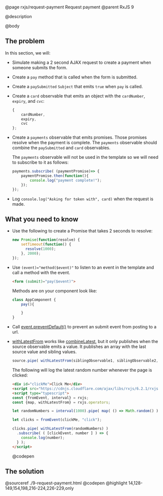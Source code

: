 @page rxjs/request-payment Request payment
@parent RxJS 9

@description

@body

## The problem

In this section, we will:

- Simulate making a 2 second AJAX request to create a payment when someone submits the form.  
- Create a `pay` method that is called when the form is submitted.
- Create a `paySubmitted` `Subject` that emits `true` when
  `pay` is called.
- Create a `card` observable that emits an object with the
  `cardNumber`, `expiry`, and `cvc`:
  ```js
  {
      cardNumber,
      expiry,
      cvc
  };
  ```
- Create a `payments` observable that emits promises. Those
  promises resolve when the payment is complete. The `payments`
  observable should combine the `paySubmitted` and `card`
  observables.

  The `payments` observable
  will not be used in the template so we will need to
  subscribe to it as follows:
  ```js
  payments.subscribe( (paymentPromise)=> {
      paymentPromise.then(function(){
          console.log("payment complete!");
      });
  });
  ```
- Log `console.log("Asking for token with", card)` when
  the request is made.

## What you need to know

- Use the following to create a Promise that takes 2 seconds to resolve:
  ```js
  new Promise(function(resolve) {
      setTimeout(function() {
        resolve(1000);
      }, 2000);
  });
  ```

- Use `(event)="method($event)"` to listen to an event in the
  template and call a method with the event.
  ```html
  <form (submit)="pay($event)">
  ```
  Methods are on your component look like:
  ```typescript
  class AppComponent {
      pay(){

      }
  }
  ```
- Call [event.preventDefault()](https://developer.mozilla.org/en-US/docs/Web/API/Event/preventDefault) to prevent an submit event from posting
  to a url.

- [withLatestFrom](https://rxjs-dev.firebaseapp.com/api/operators/withLatestFrom) works like
  [combineLatest](https://rxjs-dev.firebaseapp.com/api/index/function/combineLatest), but it
  only publishes when the source observable emits a value. It publishes an array
  with the last source value and sibling values.

  ```js
  source.pipe( withLatestFrom(siblingObservable1, siblingObservable2, ...) )
  ```

  The following will log the latest random number whenever
  the page is clicked:

  ```html
  <div id="clickMe">Click Me</div>
  <script src="https://cdnjs.cloudflare.com/ajax/libs/rxjs/6.2.1/rxjs.umd.js"></script>
  <script type="typescript">
  const {fromEvent, interval} = rxjs;
  const {map, withLatestFrom} = rxjs.operators;

  let randomNumbers = interval(1000).pipe( map( () => Math.random() ) );

  let clicks = fromEvent(clickMe, "click");

  clicks.pipe( withLatestFrom(randomNumbers) )
    .subscribe( ( [clickEvent, number ] ) => {
      console.log(number);
    } );
  </script>
  ```
  @codepen

## The solution

@sourceref ./9-request-payment.html
@codepen
@highlight 14,128-149,154,198,216-224,226-229,only
